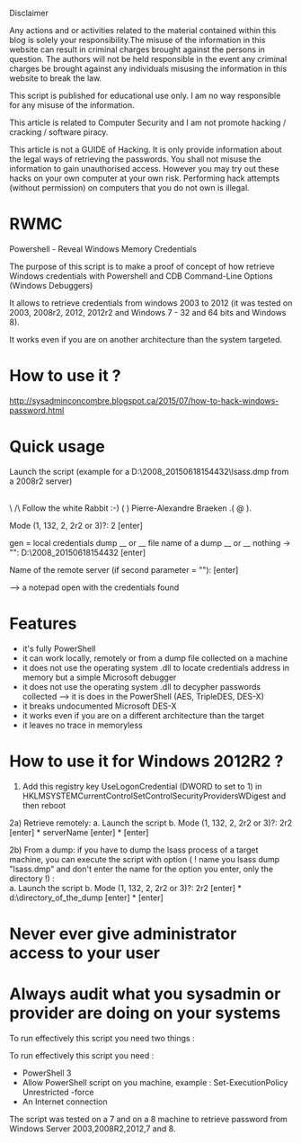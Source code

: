 Disclaimer

Any actions and or activities related to the material contained within this blog is solely your responsibility.The misuse of the information in this website can result in criminal charges brought against the persons in question. The authors will not be held responsible in the event any criminal charges be brought against any individuals misusing the information in this website to break the law.

This script is published for educational use only. I am no way responsible for any misuse of the information.

This article is related to Computer Security and I am not promote hacking / cracking / software piracy.

This article is not a GUIDE of Hacking. It is only provide information about the legal ways of retrieving the passwords. You shall not misuse the information to gain unauthorised access. However you may try out these hacks on your own computer at your own risk. Performing hack attempts (without permission) on computers that you do not own is illegal.

# RWMC
Powershell - Reveal Windows Memory Credentials 

The purpose of this script is to make a proof of concept of how retrieve Windows credentials 
with Powershell and CDB Command-Line Options (Windows Debuggers) 

It allows to retrieve credentials from windows 2003 to 2012 (it was tested on 2003, 2008r2, 2012, 2012r2 and Windows 7 - 32 and 64 bits and Windows 8).

It works even if you are on another architecture than the system targeted.

# How to use it ?

http://sysadminconcombre.blogspot.ca/2015/07/how-to-hack-windows-password.html

# Quick usage

Launch the script (example for a D:\2008_20150618154432\lsass.dmp from a 2008r2 server)

 \
  \ /\   Follow the white Rabbit :-)
  ( )       Pierre-Alexandre Braeken
.( @ ). 

Mode (1, 132, 2, 2r2 or 3)?: 2      [enter]

gen = local credentials dump __ or __ file name of a dump __ or __ nothing -> "": D:\2008_20150618154432       [enter]

Name of the remote server (if second parameter = ""):      [enter]

--> a notepad open with the credentials found

# Features

* it's fully PowerShell 
* it can work locally, remotely or from a dump file collected on a machine 
* it does not use the operating system .dll to locate credentials address in memory but a simple Microsoft debugger 
* it does not use the operating system .dll to decypher passwords collected --> it is does in the PowerShell (AES, TripleDES, DES-X) 
* it breaks undocumented Microsoft DES-X 
* it works even if you are on a different architecture than the target 
* it leaves no trace in memoryless

# How to use it for Windows 2012R2 ?

1) Add this registry key UseLogonCredential (DWORD to set to 1) in HKLMSYSTEMCurrentControlSetControlSecurityProvidersWDigest and then reboot

2a) Retrieve remotely: 
a. Launch the script
b. Mode (1, 132, 2, 2r2 or 3)?: 2r2      [enter]
	* serverName    [enter]
	*				[enter]
	
2b) From a dump: if you have to dump the lsass process of a target machine, you can execute the script with option 
( ! name you lsass dump "lsass.dmp" and don't enter the name for the option you enter, only the directory !) :  
a. Launch the script
b. Mode (1, 132, 2, 2r2 or 3)?: 2r2      [enter]
	* d:\directory_of_the_dump    [enter]
	*							[enter]

# Never ever give administrator access to your user

# Always audit what you sysadmin or provider are doing on your systems 

To run effectively this script you need two things :

To run effectively this script you need :

* PowerShell 3
* Allow PowerShell script on you machine, example : Set-ExecutionPolicy Unrestricted -force
* An Internet connection

The script was tested on a 7 and on a 8 machine to retrieve password from Windows Server 2003,2008R2,2012,7 and 8.

